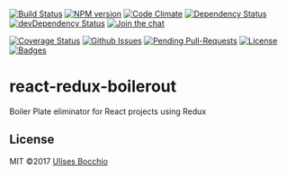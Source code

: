 [![Build Status][travis-image]][travis-url]
[![NPM version][npm-image]][npm-url]
[![Code Climate][codeclimate-image]][codeclimate-url]
[![Dependency Status][daviddm-image]][daviddm-url]
[![devDependency Status][daviddm-dev-image]][daviddm-dev-url]
[![Join the chat][gitter-image]][gitter-url]

[![Coverage Status][coverage-image]][coverage-url]
[![Github Issues][issues-image]][issues-url]
[![Pending Pull-Requests][pr-image]][pr-url]
[![License][license-image]][license-url]
[![Badges][badges-image]][badges-url]

# react-redux-boilerout

Boiler Plate eliminator for React projects using Redux


## License

MIT ©2017 [Ulises Bocchio](http://github.com/ulisesbocchio)

[npm-image]: https://badge.fury.io/js/react-redux-boilerout.svg
[npm-url]: https://npmjs.org/package/react-redux-boilerout
[travis-image]: https://travis-ci.org/ulisesbocchio/react-redux-boilerout.svg?branch=master
[travis-url]: https://travis-ci.org/ulisesbocchio/react-redux-boilerout
[daviddm-image]: https://david-dm.org/ulisesbocchio/react-redux-boilerout.svg?theme=shields.io
[daviddm-url]: https://david-dm.org/ulisesbocchio/react-redux-boilerout
[daviddm-peer-image]: https://david-dm.org/ulisesbocchio/react-redux-boilerout/peer-status.svg
[daviddm-peer-url]:https://david-dm.org/ulisesbocchio/react-redux-boilerout#info=peerDependencies
[daviddm-dev-image]: https://david-dm.org/ulisesbocchio/react-redux-boilerout/dev-status.svg
[daviddm-dev-url]:https://david-dm.org/ulisesbocchio/react-redux-boilerout#info=devDependencies
[codeclimate-image]: https://codeclimate.com/github/ulisesbocchio/react-redux-boilerout/badges/gpa.svg
[codeclimate-url]: https://codeclimate.com/github/ulisesbocchio/react-redux-boilerout
[coverage-image]: https://img.shields.io/codeclimate/coverage/github/ulisesbocchio/react-redux-boilerout.svg
[coverage-url]: https://codeclimate.com/github/ulisesbocchio/react-redux-boilerout/coverage
[issues-image]: https://img.shields.io/github/issues/ulisesbocchio/react-redux-boilerout.svg
[issues-url]: https://github.com/ulisesbocchio/react-redux-boilerout/issues
[pr-image]: https://img.shields.io/github/issues-pr/ulisesbocchio/react-redux-boilerout.svg
[pr-url]: https://github.com/ulisesbocchio/react-redux-boilerout/pulls
[license-image]: http://img.shields.io/:license-mit-blue.svg?style=flat-square
[license-url]: http://badges.mit-license.org
[badges-image]: http://img.shields.io/:badges-10/10-ff6799.svg?style=flat-square
[badges-url]: https://github.com/ulisesbocchio/react-redux-boilerout
[gitter-image]: https://badges.gitter.im/ulisesbocchio/react-redux-boilerout.svg
[gitter-url]: https://gitter.im/ulisesbocchio/react-redux-boilerout?utm_source=badge&utm_medium=badge&utm_campaign=pr-badge&utm_content=badge
